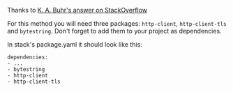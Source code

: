 Thanks to [K. A. Buhr's answer on StackOverflow](https://stackoverflow.com/a/60793739)

For this method you will need three packages: `http-client`, `http-client-tls` and `bytestring`. Don't forget to add them to your project as dependencies.

In stack's package.yaml it should look like this:
```
dependencies:
- ...
- bytestring
- http-client
- http-client-tls
```
